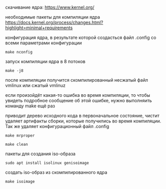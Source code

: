 скачивание ядра: https://www.kernel.org/

необходимые пакеты для компиляции ядра https://docs.kernel.org/process/changes.html?highlight=minimal+requirements

конфигурация ядра, в результате которой создасться файл .config со всеми параметрами конфигурации
```shell
make nconfig
```
запуск компиляции ядра в 8 потоков
```shell
make -j8
```
после компиляции получится скомпилированный несжатый файл vmlinux или сжатый vmlinuz

если произойдёт какая-то ошибка во время компиляции, 
то чтобы увидеть подробное сообщение об этой ошибке,
нужно выполняить команду make ещё раз

приводит дерево исходного кода в первоначальное состояние, чистит удаляет артифакты сборки,
которые получились во время компиляции. Так же удаляет конфигурационный файл .config
```shell
make mrproper
```

```shell
make clean
```

пакеты для создания iso-образа
```shell
sudo apt install isolinux genisoimage
```

создать iso-образ из скомпилированного ядра
```shell
make isoimage
```

